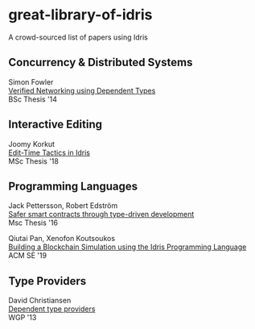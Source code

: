 # great-library-of-idris
A crowd-sourced list of papers using Idris

## Concurrency & Distributed Systems

Simon Fowler  
[Verified Networking using Dependent Types](http://simonjf.com/writing/bsc-dissertation.pdf)  
BSc Thesis '14

## Interactive Editing

Joomy Korkut  
[Edit-Time Tactics in Idris](https://wesscholar.wesleyan.edu/etd_mas_theses/179/)  
MSc Thesis '18  

## Programming Languages

Jack Pettersson, Robert Edström  
[Safer smart contracts through type-driven development](https://hdl.handle.net/20.500.12380/234939)  
Msc Thesis '16  

Qiutai Pan, Xenofon Koutsoukos  
[Building a Blockchain Simulation using the Idris Programming Language](https://dl.acm.org/doi/abs/10.1145/3299815.3314456)  
ACM SE '19  

## Type Providers

David Christiansen  
[Dependent type providers](https://dl.acm.org/doi/abs/10.1145/2502488.2502495)  
WGP '13  
